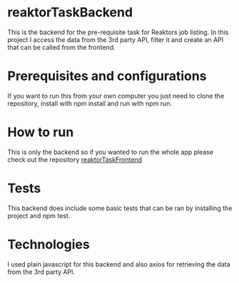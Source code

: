 # reaktorTaskBackend
This is the backend for the pre-requisite task for Reaktors job listing. In this project I access the data from the 3rd
party API, filter it and create an API that can be called from the frontend.
# Prerequisites and configurations
If you want to run this from your own computer you just need to clone the repository, install with npm install and
run with npm run.
# How to run
This is only the backend so if you wanted to run the whole app please check out the repository [reaktorTaskFrontend](https://github.com/Iispar/reaktorTaskFrontend)
# Tests
This backend does include some basic tests that can be ran by installing the project and npm test.
# Technologies
I used plain javascript for this backend and also axios for retrieving the data from the 3rd party API.

